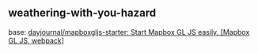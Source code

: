 ## weathering-with-you-hazard
base: [dayjournal/mapboxgljs-starter: Start Mapbox GL JS easily. [Mapbox GL JS, webpack]](https://github.com/dayjournal/mapboxgljs-starter)